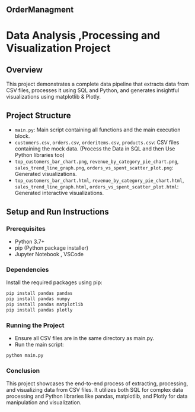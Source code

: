 ## OrderManagment
# Data Analysis ,Processing and Visualization Project

## Overview

This project demonstrates a complete data pipeline that extracts data from CSV files, processes it using SQL and Python, and generates insightful visualizations using matplotlib & Plotly.

## Project Structure

- `main.py`: Main script containing all functions and the main execution block.
- `customers.csv`, `orders.csv`, `orderitems.csv`, `products.csv`: CSV files containing the mock data. (Process the Data in SQL and then Use Python libraries too)
- `top_customers_bar_chart.png`, `revenue_by_category_pie_chart.png`, `sales_trend_line_graph.png`, `orders_vs_spent_scatter_plot.png`: Generated visualizations.
- `top_customers_bar_chart.html`, `revenue_by_category_pie_chart.html`, `sales_trend_line_graph.html`, `orders_vs_spent_scatter_plot.html`: Generated interactive visualizations.

## Setup and Run Instructions

### Prerequisites

- Python 3.7+
- pip (Python package installer)
- Jupyter Notebook , VSCode 

### Dependencies

Install the required packages using pip:

```bash
pip install pandas pandas
pip install pandas numpy
pip install pandas matplotlib
pip install pandas plotly
```

### Running the Project

- Ensure all CSV files are in the same directory as main.py.
- Run the main script:

```bash
python main.py
```
### Conclusion

This project showcases the end-to-end process of extracting, processing, and visualizing data from CSV files. It utilizes both SQL for complex data processing and Python libraries like pandas, matplotlib, and Plotly for data manipulation and visualization.
